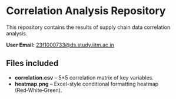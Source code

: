 # Correlation Analysis Repository

This repository contains the results of supply chain data correlation analysis.

**User Email:** 23f1000733@ds.study.iitm.ac.in

## Files included

- **correlation.csv** – 5×5 correlation matrix of key variables.
- **heatmap.png** – Excel-style conditional formatting heatmap (Red‑White‑Green).
